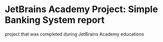 # JetBrains Academy Project: Simple Banking System report 
 project that was completed during JetBrains Academy educations
